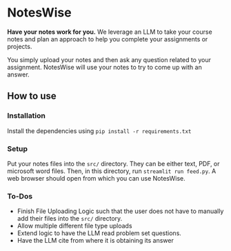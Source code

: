 # NotesWise
**Have your notes work for you.** We leverage an LLM to take your course notes and plan an approach to help you complete your assignments or projects.

You simply upload your notes and then ask any question related to your assignment. NotesWise will use your notes to try to come up with an answer.

## How to use

### Installation
Install the dependencies using `pip install -r requirements.txt` 

### Setup
Put your notes files into the `src/` directory. They can be either text, PDF, or microsoft word files. Then, in this directory, run `streamlit run feed.py`. A web browser should open from which you can use NotesWise.


### To-Dos
- Finish File Uploading Logic such that the user does not have to manually add their files into the `src/` directory. 
- Allow multiple different file type uploads
- Extend logic to have the LLM read problem set questions.
- Have the LLM cite from where it is obtaining its answer
